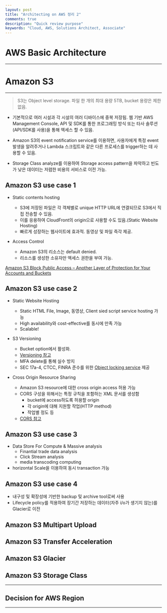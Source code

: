 ```yaml
---
layout: post
title: "Architecting on AWS 정리 2"
comments: true
description: "Quick review purpose"
keywords: "Cloud, AWS, Solutions Architect, Associate"
---
```


# AWS Basic Architecture

* * *

# Amazon S3

* * *

> S3는 Object level storage. 파일 한 개의 최대 용량 5TB, bucket 용량은 제한 없음.

-   기본적으로 여러 시설과 각 시설의 여러 디바이스에 중복 저장됨. 웹 기반 AWS Management Console, API 및 SDK를 통한 프로그래밍 방식 또는 타사 솔루션(API/SDK를 사용)을 통해 액세스 할 수 있음.

-   Amazon S3의 event notification service를 이용하면, 사용자에게 특정 event 발생을 알려주거나 Lambda 스크립트와 같은 다른 프로세스를 trigger하는 데 사용할 수 있음.

-   Storage Class analyze를 이용하여 Storage access pattern을 파악하고 빈도가 낮은 데이터는 저렴한 비용의 서비스로 이전 가능.

## Amazon S3 use case 1

-   Static contents hosting

    -   S3에 저장된 파일은 각 객체별로 unique HTTP URL에 연결되므로 S3에서 직접 전송할 수 있음.
    -   이를 응용하여 CloudFront의 origin으로 사용할 수도 있음.(Static Website Hosting)
    -   빠르게 성장하는 웹사이트에 효과적. 동영상 및 파일 즉각 제공.

-   Access Control
    -   Amazon S3의 리소스는 default denied.
    -   리소스를 생성한 소유자만 액세스 권한을 부여 가능.

<a href="https://aws.amazon.com/blogs/aws/amazon-s3-block-public-access-another-layer-of-protection-for-your-accounts-and-buckets/">Amazon S3 Block Public Access – Another Layer of Protection for Your Accounts and Buckets</a>

## Amazon S3 use case 2

-   Static Website Hosting

    -   Static HTML File, Image, 동영상, Client sied script service hosting 가능
    -   High availability와 cost-effective를 동시에 만족 가능
    -   Scalable!

-   S3 Versioning

    -   Bucket option에서 활성화.
    -   <a href="https://docs.aws.amazon.com/AmazonS3/latest/dev/Versioning.html">Versioning 참고</a>
    -   MFA delete를 통해 실수 방지
    -   SEC 17a-4, CTCC, FINRA 준수를 위한 <a href="https://docs.aws.amazon.com/AmazonS3/latest/dev/object-lock.html">Object locking service</a> 제공

-   Cross Origin Resource Sharing
    -   Amazon S3 resource에 대한 cross origin access 허용 가능
    -   CORS 구성을 위해서는 특정 규칙을 포함하는 XML 문서를 생성함
        -   bucket에 access하도록 허용할 origin
        -   각 origin에 대해 지원할 작업(HTTP method)
        -   작업별 정도 등
    -   <a href="https://docs.aws.amazon.com/AmazonS3/latest/dev/cors.html">CORS 참고</a>

## Amazon S3 use case 3

-   Data Store For Compute & Massive analysis
    -   Finantial trade data analysis
    -   Click Stream analysis
    -   media transcoding computing
-   horizontal Scale을 이용하여 동시 transaction 가능

## Amazon S3 use case 4

-   내구성 및 확장성에 기반한 backup 및 archive tool로써 사용
-   Lifecycle policy를 적용하여 장기간 저장하는 데이터(자주 i/o가 생기지 않는)를 Glacier로 이전

## Amazon S3 Multipart Upload

## Amazon S3 Transfer Acceleration

## Amazon S3 Glacier

## Amazon S3 Storage Class

* * *

## Decision for AWS Region

* * *
